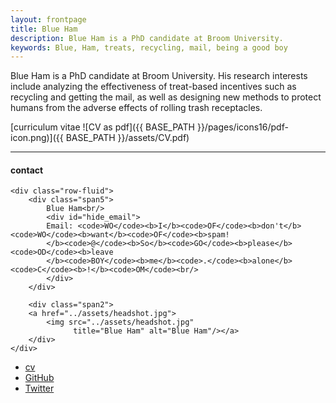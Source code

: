 ```yaml
---
layout: frontpage
title: Blue Ham
description: Blue Ham is a PhD candidate at Broom University. 
keywords: Blue, Ham, treats, recycling, mail, being a good boy
---
```


Blue Ham is a PhD candidate at Broom University. His research interests include analyzing the effectiveness of treat-based incentives such as recycling and getting the mail, as well as designing new methods to protect humans from the adverse effects of rolling trash receptacles. 

[curriculum vitae ![CV as pdf]({{ BASE_PATH }}/pages/icons16/pdf-icon.png)]({{ BASE_PATH }}/assets/CV.pdf)<br/>


---

<div class="container">
<h4><a name="contact"></a>contact</h4>

    <div class="row-fluid">
        <div class="span5">
            Blue Ham<br/>
            <div id="hide_email">
            Email: <code>WO</code><b>I</b><code>OF</code><b>don't</b><code>WO</code><b>want</b><code>OF</code><b>spam!
            </b><code>@</code><b>So</b><code>GO</code><b>please</b><code>OD</code><b>leave
            </b><code>BOY</code><b>me</b><code>.</code><b>alone</b><code>C</code><b>!</b><code>OM</code><br/>
            </div>
        </div>

        <div class="span2">
        <a href="../assets/headshot.jpg">
            <img src="../assets/headshot.jpg"
                  title="Blue Ham" alt="Blue Ham"/></a>
        </div>
    </div>
</div>

<div class="navbar">
  <div class="navbar-inner">
      <ul class="nav">
          <li><a href="{{ BASE_PATH }}/assets/CV.pdf">cv</a></li>
          <li><a href="https://github.com/mbcarlos">GitHub</a></li>
          <li><a href="https://twitter.com/dog_feelings">Twitter</a></li>
      </ul>
  </div>
</div>